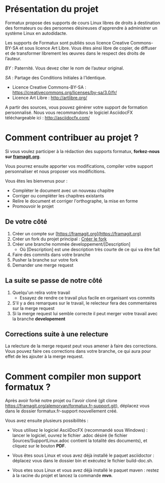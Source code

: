 # Présentation du projet

Formatux propose des supports de cours Linux libres de droits à destination des formateurs ou des personnes désireuses d'apprendre à administrer un système Linux en autodidacte.

Les supports de Formatux sont publiés sous licence Creative Commons-BY-SA et sous licence Art Libre. Vous êtes ainsi libre de copier, de diffuser et de transformer librement les œuvres dans le respect des droits de l’auteur.

*BY* : Paternité. Vous devez citer le nom de l’auteur original.

*SA* : Partage des Conditions Initiales à l’Identique.
    
* Licence Creative Commons-BY-SA : https://creativecommons.org/licenses/by-sa/3.0/fr/
* Licence Art Libre : http://artlibre.org/

A partir des sources, vous pouvez générer votre support de formation personnalisé. Nous vous recommandons le logiciel AsciidocFX téléchargeable ici : http://asciidocfx.com/

# Comment contribuer au projet ?

Si vous voulez participer à la rédaction des supports formatux,  **forkez-nous sur [framagit.org](https://framagit.org/alemorvan/formatux.fr-support)**.

Vous pourrez ensuite apporter vos modifications, compiler votre support personnaliser et nous proposer vos modificitions.

Vous êtes les bienvenus pour :

* Compléter le document avec un nouveau chapitre
* Corriger ou compléter les chapitres existants
* Relire le document et corriger l'orthographe, la mise en forme
* Promouvoir le projet

## De votre côté

1. Créer un compte sur [https://framagit.org](https://framagit.org)
1. Créer un fork du projet principal : [Créer le fork](https://framagit.org/alemorvan/formatux.fr-support/forks/new)
1. Créer une branche nommée developpement/[Description]
    * Où [Description] est une description très courte de ce qui va être fait
1. Faire des commits dans votre branche
1. Pusher la branche sur votre fork
1. Demander une merge request

## La suite se passe de notre côté

1. Quelqu'un relira votre travail
    * Essayez de rendre ce travail plus facile en organisant vos commits
1. S'il y a des remarques sur le travail, le relecteur fera des commentaires sur la merge request
1. Si la merge request lui semble correcte il peut merger votre travail avec la branche **developement**

## Corrections suite à une relecture

La relecture de la merge request peut vous amener à faire des corrections.
Vous pouvez faire ces corrections dans votre branche, ce qui aura pour effet de les ajouter à la merge request.

# Comment compiler mon support formatux ?

Après avoir forké notre projet ou l'avoir cloné (git clone https://framagit.org/alemorvan/formatux.fr-support.git), déplacez vous dans le dossier formatux.fr-support nouvellement créé.

Vous avez ensuite plusieurs possibilités : 

* Vous utilisez le logiciel AsciiDocFX (recommandé sous Windows) : lancer le logiciel, ouvrez le fichier .adoc désiré (le fichier Sources/SupportLinux.adoc contient la totalité des documents), et cliquez sur le bouton **PDF**.

* Vous êtes sous Linux et vous avez déjà installé le paquet asciidoctor : déplacez vous dans le dossier bin et exécutez le fichier build-doc.sh.
* Vous etes sous Linux et vous avez déjà installé le paquet maven : restez à la racine du projet et lancez la commande **mvn**.

